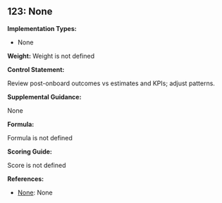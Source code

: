 ## 123: None

**Implementation Types:**
 
- None

**Weight:** Weight is not defined

**Control Statement:**

Review post-onboard outcomes vs estimates and KPIs; adjust patterns.

**Supplemental Guidance:**

None

**Formula:**

Formula is not defined

**Scoring Guide:**

Score is not defined

**References:**

- [None](None): None